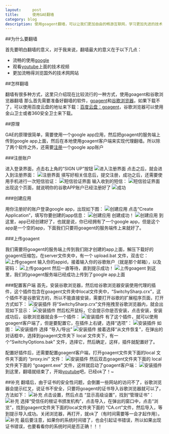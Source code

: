 ```yaml
---
layout:     post
title:      使用GAE翻墙
category: blog
description: 使用goagent翻墙，可以让我们更加自由的畅游互联网，学习更加先进的技术
---
```


##为什么要翻墙

首先要明白翻墙的意义，对于我来说，翻墙最大的意义在于以下几点：

* 流畅的使用[google][]
* 观看[youtube][]上面的技术视频
* 更加流畅得浏览国外的技术网网站

##怎样翻墙

翻墙有很多种方式，这里只介绍现在比较流行的一种方式，使用goagent和谷歌浏览器翻墙
那么首先需要准备好翻墙的软件，[goagent][]和[谷歌浏览器][]，如果下载不了，可以使用百度云盘的地址来下载：[百度云盘：goagent][]，谷歌浏览器可以使用金山卫士或者360安全卫士来下载。

##原理

GAE的原理很简单，需要使用一个google app应用，然后把goagent的服务端上传到google app上面，然后在本地使用goagent客户端来实现代理翻墙。所以除了两个软件之外，还需要[注册][]一个google app账户

###注册账户

进入登录界面，点击右上角的“SIGN UP”按钮
![进入注册界面](/images/free-web/2013-09-22_211227.jpg"进入注册界面")
点击之后，就会进入到注册界面：
![注册界面](/images/free-web/2013-09-22_212727.jpg"注册界面")
填写好相关信息后，提交注册，成功之后，还需要使用手机进行一次短信验证：
![短信验证界面](/images/free-web/2013-09-22_221439.jpg"短信验证界面")
输入收到的短信：
![短信验证界面](/images/free-web/2013-09-22_221641.jpg"短信验证界面")
出现这个页面，就说明你的谷歌APP账户已经注册好了
![成功](/images/free-web/2013-09-22_221748.jpg"成功")

###创建应用

用你注册好的账户登录google app，出现如下图：
![创建应用](/images/free-web/2013-09-22_222043.jpg"创建应用")
点击“Create Application”，填写你要创建的app信息：
![创建应用](/images/free-web/2013-09-22_222521.jpg"创建应用")
创建成功！
![创建应用](/images/free-web/2013-09-22_222659.jpg"创建应用")
到这里，app已经创建好了，也就是说，你已经拥有了一个google app，但是这个app是一个空的app，下面我们只要将goagent的服务端传上来就好了。

###上传goagent

我们需要将goagent的服务端上传到我们刚才创建的app上面，解压下载好的goagent压缩包，在server文件夹中，有一个 upload.bat 文件，双击它：
![上传goagent](/images/free-web/2013-09-22_223409.jpg"上传goagent")
输入你的appid，接着输入你的谷歌账户（就是那个邮箱），以及密码：
![上传goagent](/images/free-web/2013-09-22_223954.jpg"上传goagent")
然后一直等待，直到提示成功！
![上传goagent](/images/free-web/2013-09-22_224143.jpg"上传goagent")
到这里，我们的goagent服务端已经成功上传到了google app上面

###配置客户端
首先，安装谷歌浏览器，然后给谷歌浏览器安装使用代理的插件，这个插件包含在goagent文件夹中local文件夹中，“SwitchySharp.crx”，这个插件不是谷歌官方的，所以不能直接安装，需要打开谷歌的扩展程序页面，打开方式如下：
![安装插件](/images/free-web/2013-09-22_224726.jpg"安装插件")
将“SwitchySharp.crx”文件拖拽至谷歌浏览器内，就会出现如下显示：
![安装插件](/images/free-web/2013-09-22_224902.jpg"安装插件")
然后松开鼠标，它会提示你是否安装，点击安装，安装成功后，谷歌浏览器就会多一个插件：
![安装插件](/images/free-web/2013-09-22_225126.jpg"安装插件")
有了这个插件，就可以使用goagent客户端了，但是要配置它，在插件上右键，选择“选项”：
![安装插件](/images/free-web/2013-09-22_225239.jpg"安装插件")
如图：
![安装插件](/images/free-web/2013-09-22_225356.jpg"安装插件")
选择 “导入/导出”
![安装插件](/images/free-web/2013-09-22_225505.jpg"安装插件")
接着选择“从文件恢复”，在弹出的对话框中，选择到goagent文件夹下 local 文件夹下，有一个“SwitchyOptions.bak” 文件，选择它，然后确定，这样，插件就配置好了。

配置好插件后，还需要配置goagent客户端，打开goagent文件夹下面的local 文件夹下面的 “proxy.ini” 文件：
![安装插件](/images/free-web/2013-09-22_225956.jpg"安装插件")
然后双击goagent文件夹下面的 local 文件夹下面的 “goagent.exe” 文件，这样就启动了goagent客户端：
![安装插件](/images/free-web/2013-09-22_230435.jpg"安装插件")
到这里，翻墙就结束了，开始[youtube][]吧，已经ok了！~

##补充
翻墙后，由于证书的安全性问题，会倒置一些网站的访问不了，谷歌浏览器会提示红叉，说证书不安全，只要将goagent的证书导入谷歌浏览器就可以了，方法如下：
![补充](/images/free-web/2013-09-22_230805.jpg"补充")
点击设置，然后点击 “显示高级设置”，找到“管理证书”：
![补充](/images/free-web/2013-09-22_230900.jpg"补充")
选择“受信任的根证书颁发机构”，点击导入，在弹出的窗口中，点击“浏览”，找到goagent文件夹下面的local文件夹下面的 “CA.crt”文件，然后导入，等到提示导入成功。关闭浏览器，再打开，就ok了（有时间需要等一会才起作用）。
![补充](/images/free-web/2013-09-22_231103.jpg"补充")
最后要注意，如果你的系统时间错了，也会引起证书错误，所以如果出现证书错误，也要看看你的系统时间是否正确！！！




























[google]: https://www.google.com "谷歌"
[youtube]: https://www.youtube.com "youtube"
[goagent]: https://code.google.com/p/goagent/ "goagent"
[百度云盘：goagent]:http://pan.baidu.com/share/link?shareid=1084448598&uk=154481987 "goagent"
[谷歌浏览器]: https://www.google.com/intl/en/chrome/browser/?hl=en&brand=CHMI "谷歌浏览器下载"
[注册]: https://accounts.google.com/ServiceLogin?service=ah&passive=true&continue=https%3A%2F%2Fappengine.google.com%2F_ah%2Fconflogin%3Fcontinue%3Dhttps%3A%2F%2Fappengine.google.com%2F&ltmpl=ae "谷歌app账户注册"